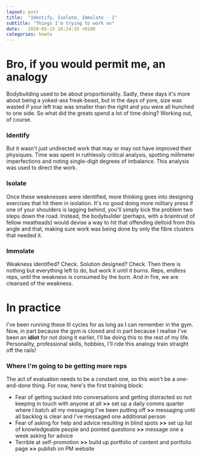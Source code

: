```yaml
---
layout: post
title:  "Identify, Isolate, Immolate - 1"
subtitle: "Things I'm trying to work on"
date:   2020-05-15 16:24:35 +0100
categories: howto
---
```


# Bro, if you would permit me, an analogy
Bodybuilding used to be about proportionality. Sadly, these days it's more about being a yoked-ass freak-beast, but in the days of yore, size was wasted if your left trap was smaller than the right and you were all hunched to one side. So what did the greats spend a lot of time doing? Working out, of course.

### Identify
But it wasn't just undirected work that may or may not have improved their physiques. Time was spent in ruthlessly critical analysis, spotting millimeter imperfections and noting single-digit degrees of imbalance. This analysis was used to direct the work.

### Isolate
Once these weaknesses were identified, more thinking goes into designing exercises that hit them in isolation. It's no good doing more military press if one of your shoulders is lagging behind, you'll simply kick the problem two steps down the road. Instead, the bodybuilder (perhaps, with a braintrust of fellow meatheads) would devise a way to hit that offending deltoid from this angle and that, making sure work was being done by only the fibre clusters that needed it.

### Immolate
Weakness identified? Check. Solution designed? Check. Then there is nothing but everything left to do, but work it until it burns. Reps, endless reps, until the weakness is consumed by the burn. And in fire, we are cleansed of the weakness.

# In practice
I've been running these III cycles for as long as I can remember in the gym. Now, in part because the gym is closed and in part because I realise I've been an **idiot** for not doing it earlier, I'll be doing this to the rest of my life. Personality, professional skills, hobbies, I'll ride this analogy train straight off the rails!

### Where I'm going to be getting more reps
The act of evaluation needs to be a constant one, so this won't be a one-and-done thing. For now, here's the first training block:
- Fear of getting sucked into conversations and getting distracted so not keeping in touch with anyone at all **>>** set up a daily comms quarter where I batch all my messaging I've been putting off **>>** messaging until all backlog is clear and I've messaged one additional person
- Fear of asking for help and advice resulting in blind spots **>>** set up list of knowledgeable people and pointed questions **>>** message one a week asking for advice
- Terrible at self-promotion **>>** build up portfolio of content and portfolio page **>>** publish on PM website